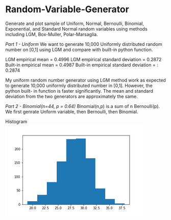 # Random-Variable-Generator
Generate and plot sample of Uniform, Normal, Bernoulli, Binomial, Exponential, and Standard Normal random variables using methods including LGM, Box-Muller, Polar-Marsaglia.

*Part 1 - Uniform*
We want to generate 10,000 Uniformly distributed random number on [0,1] using LGM and compare with built-in python function. 

LGM empirical mean = 0.4996
LGM empirical standard deviation = 0.2872
Built-in empirical mean = 0.4987
Built-in empirical standard deviation = : 0.2874

My uniform random number generator using LGM method work as expected to generate 10,000 uniformly distributed number in [0,1]. However, the python built- in function is faster significantly. The mean and standard deviation from the two generators are approximately the same.


*Part 2 - Binomial(n=44, p = 0.64)*
Binomial(n,p) is a sum of n Bernoulli(p). We first genrate Unform variable, then Bernoulli, then Binomial. 

Histogram  
<img width=“964” src="https://github.com/MINAYUAN/Random-Variable-Generator/blob/main/binom.png">



